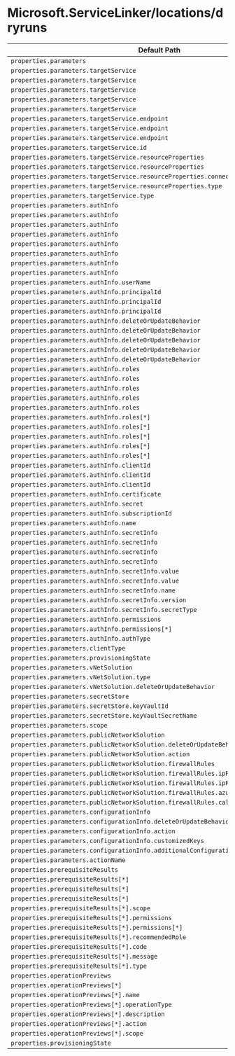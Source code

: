 # Microsoft.ServiceLinker/locations/dryruns

| Default Path | Alias |
|---|---|
| `properties.parameters` | `Microsoft.ServiceLinker/locations/dryruns/parameters` |
| `properties.parameters.targetService` | `Microsoft.ServiceLinker/locations/dryruns/parameters.targetService.ConfluentSchemaRegistry` |
| `properties.parameters.targetService` | `Microsoft.ServiceLinker/locations/dryruns/parameters.targetService.SelfHostedServer` |
| `properties.parameters.targetService` | `Microsoft.ServiceLinker/locations/dryruns/parameters.targetService.ConfluentBootstrapServer` |
| `properties.parameters.targetService` | `Microsoft.ServiceLinker/locations/dryruns/parameters.targetService.AzureResource` |
| `properties.parameters.targetService` | `Microsoft.ServiceLinker/locations/dryruns/parameters.targetService` |
| `properties.parameters.targetService.endpoint` | `Microsoft.ServiceLinker/locations/dryruns/parameters.targetService.ConfluentSchemaRegistry.endpoint` |
| `properties.parameters.targetService.endpoint` | `Microsoft.ServiceLinker/locations/dryruns/parameters.targetService.SelfHostedServer.endpoint` |
| `properties.parameters.targetService.endpoint` | `Microsoft.ServiceLinker/locations/dryruns/parameters.targetService.ConfluentBootstrapServer.endpoint` |
| `properties.parameters.targetService.id` | `Microsoft.ServiceLinker/locations/dryruns/parameters.targetService.AzureResource.id` |
| `properties.parameters.targetService.resourceProperties` | `Microsoft.ServiceLinker/locations/dryruns/parameters.targetService.AzureResource.resourceProperties.KeyVault` |
| `properties.parameters.targetService.resourceProperties` | `Microsoft.ServiceLinker/locations/dryruns/parameters.targetService.AzureResource.resourceProperties` |
| `properties.parameters.targetService.resourceProperties.connectAsKubernetesCsiDriver` | `Microsoft.ServiceLinker/locations/dryruns/parameters.targetService.AzureResource.resourceProperties.KeyVault.connectAsKubernetesCsiDriver` |
| `properties.parameters.targetService.resourceProperties.type` | `Microsoft.ServiceLinker/locations/dryruns/parameters.targetService.AzureResource.resourceProperties.type` |
| `properties.parameters.targetService.type` | `Microsoft.ServiceLinker/locations/dryruns/parameters.targetService.type` |
| `properties.parameters.authInfo` | `Microsoft.ServiceLinker/locations/dryruns/parameters.authInfo` |
| `properties.parameters.authInfo` | `Microsoft.ServiceLinker/locations/dryruns/parameters.authInfo.userAccount` |
| `properties.parameters.authInfo` | `Microsoft.ServiceLinker/locations/dryruns/parameters.authInfo.servicePrincipalCertificate` |
| `properties.parameters.authInfo` | `Microsoft.ServiceLinker/locations/dryruns/parameters.authInfo.servicePrincipalSecret` |
| `properties.parameters.authInfo` | `Microsoft.ServiceLinker/locations/dryruns/parameters.authInfo.systemAssignedIdentity` |
| `properties.parameters.authInfo` | `Microsoft.ServiceLinker/locations/dryruns/parameters.authInfo.userAssignedIdentity` |
| `properties.parameters.authInfo` | `Microsoft.ServiceLinker/locations/dryruns/parameters.authInfo.secret` |
| `properties.parameters.authInfo` | `Microsoft.ServiceLinker/locations/dryruns/parameters.authInfo.accessKey` |
| `properties.parameters.authInfo.userName` | `Microsoft.ServiceLinker/locations/dryruns/parameters.authInfo.userName` |
| `properties.parameters.authInfo.principalId` | `Microsoft.ServiceLinker/locations/dryruns/parameters.authInfo.userAccount.principalId` |
| `properties.parameters.authInfo.principalId` | `Microsoft.ServiceLinker/locations/dryruns/parameters.authInfo.servicePrincipalCertificate.principalId` |
| `properties.parameters.authInfo.principalId` | `Microsoft.ServiceLinker/locations/dryruns/parameters.authInfo.servicePrincipalSecret.principalId` |
| `properties.parameters.authInfo.deleteOrUpdateBehavior` | `Microsoft.ServiceLinker/locations/dryruns/parameters.authInfo.userAccount.deleteOrUpdateBehavior` |
| `properties.parameters.authInfo.deleteOrUpdateBehavior` | `Microsoft.ServiceLinker/locations/dryruns/parameters.authInfo.servicePrincipalCertificate.deleteOrUpdateBehavior` |
| `properties.parameters.authInfo.deleteOrUpdateBehavior` | `Microsoft.ServiceLinker/locations/dryruns/parameters.authInfo.servicePrincipalSecret.deleteOrUpdateBehavior` |
| `properties.parameters.authInfo.deleteOrUpdateBehavior` | `Microsoft.ServiceLinker/locations/dryruns/parameters.authInfo.systemAssignedIdentity.deleteOrUpdateBehavior` |
| `properties.parameters.authInfo.deleteOrUpdateBehavior` | `Microsoft.ServiceLinker/locations/dryruns/parameters.authInfo.userAssignedIdentity.deleteOrUpdateBehavior` |
| `properties.parameters.authInfo.roles` | `Microsoft.ServiceLinker/locations/dryruns/parameters.authInfo.userAccount.roles` |
| `properties.parameters.authInfo.roles` | `Microsoft.ServiceLinker/locations/dryruns/parameters.authInfo.servicePrincipalCertificate.roles` |
| `properties.parameters.authInfo.roles` | `Microsoft.ServiceLinker/locations/dryruns/parameters.authInfo.servicePrincipalSecret.roles` |
| `properties.parameters.authInfo.roles` | `Microsoft.ServiceLinker/locations/dryruns/parameters.authInfo.systemAssignedIdentity.roles` |
| `properties.parameters.authInfo.roles` | `Microsoft.ServiceLinker/locations/dryruns/parameters.authInfo.userAssignedIdentity.roles` |
| `properties.parameters.authInfo.roles[*]` | `Microsoft.ServiceLinker/locations/dryruns/parameters.authInfo.userAccount.roles[*]` |
| `properties.parameters.authInfo.roles[*]` | `Microsoft.ServiceLinker/locations/dryruns/parameters.authInfo.servicePrincipalCertificate.roles[*]` |
| `properties.parameters.authInfo.roles[*]` | `Microsoft.ServiceLinker/locations/dryruns/parameters.authInfo.servicePrincipalSecret.roles[*]` |
| `properties.parameters.authInfo.roles[*]` | `Microsoft.ServiceLinker/locations/dryruns/parameters.authInfo.systemAssignedIdentity.roles[*]` |
| `properties.parameters.authInfo.roles[*]` | `Microsoft.ServiceLinker/locations/dryruns/parameters.authInfo.userAssignedIdentity.roles[*]` |
| `properties.parameters.authInfo.clientId` | `Microsoft.ServiceLinker/locations/dryruns/parameters.authInfo.servicePrincipalCertificate.clientId` |
| `properties.parameters.authInfo.clientId` | `Microsoft.ServiceLinker/locations/dryruns/parameters.authInfo.servicePrincipalSecret.clientId` |
| `properties.parameters.authInfo.clientId` | `Microsoft.ServiceLinker/locations/dryruns/parameters.authInfo.userAssignedIdentity.clientId` |
| `properties.parameters.authInfo.certificate` | `Microsoft.ServiceLinker/locations/dryruns/parameters.authInfo.servicePrincipalCertificate.certificate` |
| `properties.parameters.authInfo.secret` | `Microsoft.ServiceLinker/locations/dryruns/parameters.authInfo.servicePrincipalSecret.secret` |
| `properties.parameters.authInfo.subscriptionId` | `Microsoft.ServiceLinker/locations/dryruns/parameters.authInfo.userAssignedIdentity.subscriptionId` |
| `properties.parameters.authInfo.name` | `Microsoft.ServiceLinker/locations/dryruns/parameters.authInfo.secret.name` |
| `properties.parameters.authInfo.secretInfo` | `Microsoft.ServiceLinker/locations/dryruns/parameters.authInfo.secret.secretInfo.keyVaultSecretUri` |
| `properties.parameters.authInfo.secretInfo` | `Microsoft.ServiceLinker/locations/dryruns/parameters.authInfo.secret.secretInfo.keyVaultSecretReference` |
| `properties.parameters.authInfo.secretInfo` | `Microsoft.ServiceLinker/locations/dryruns/parameters.authInfo.secret.secretInfo.rawValue` |
| `properties.parameters.authInfo.secretInfo` | `Microsoft.ServiceLinker/locations/dryruns/parameters.authInfo.secret.secretInfo` |
| `properties.parameters.authInfo.secretInfo.value` | `Microsoft.ServiceLinker/locations/dryruns/parameters.authInfo.secret.secretInfo.keyVaultSecretUri.value` |
| `properties.parameters.authInfo.secretInfo.value` | `Microsoft.ServiceLinker/locations/dryruns/parameters.authInfo.secret.secretInfo.rawValue.value` |
| `properties.parameters.authInfo.secretInfo.name` | `Microsoft.ServiceLinker/locations/dryruns/parameters.authInfo.secret.secretInfo.keyVaultSecretReference.name` |
| `properties.parameters.authInfo.secretInfo.version` | `Microsoft.ServiceLinker/locations/dryruns/parameters.authInfo.secret.secretInfo.keyVaultSecretReference.version` |
| `properties.parameters.authInfo.secretInfo.secretType` | `Microsoft.ServiceLinker/locations/dryruns/parameters.authInfo.secret.secretInfo.secretType` |
| `properties.parameters.authInfo.permissions` | `Microsoft.ServiceLinker/locations/dryruns/parameters.authInfo.accessKey.permissions` |
| `properties.parameters.authInfo.permissions[*]` | `Microsoft.ServiceLinker/locations/dryruns/parameters.authInfo.accessKey.permissions[*]` |
| `properties.parameters.authInfo.authType` | `Microsoft.ServiceLinker/locations/dryruns/parameters.authInfo.authType` |
| `properties.parameters.clientType` | `Microsoft.ServiceLinker/locations/dryruns/parameters.clientType` |
| `properties.parameters.provisioningState` | `Microsoft.ServiceLinker/locations/dryruns/parameters.provisioningState` |
| `properties.parameters.vNetSolution` | `Microsoft.ServiceLinker/locations/dryruns/parameters.vNetSolution` |
| `properties.parameters.vNetSolution.type` | `Microsoft.ServiceLinker/locations/dryruns/parameters.vNetSolution.type` |
| `properties.parameters.vNetSolution.deleteOrUpdateBehavior` | `Microsoft.ServiceLinker/locations/dryruns/parameters.vNetSolution.deleteOrUpdateBehavior` |
| `properties.parameters.secretStore` | `Microsoft.ServiceLinker/locations/dryruns/parameters.secretStore` |
| `properties.parameters.secretStore.keyVaultId` | `Microsoft.ServiceLinker/locations/dryruns/parameters.secretStore.keyVaultId` |
| `properties.parameters.secretStore.keyVaultSecretName` | `Microsoft.ServiceLinker/locations/dryruns/parameters.secretStore.keyVaultSecretName` |
| `properties.parameters.scope` | `Microsoft.ServiceLinker/locations/dryruns/parameters.scope` |
| `properties.parameters.publicNetworkSolution` | `Microsoft.ServiceLinker/locations/dryruns/parameters.publicNetworkSolution` |
| `properties.parameters.publicNetworkSolution.deleteOrUpdateBehavior` | `Microsoft.ServiceLinker/locations/dryruns/parameters.publicNetworkSolution.deleteOrUpdateBehavior` |
| `properties.parameters.publicNetworkSolution.action` | `Microsoft.ServiceLinker/locations/dryruns/parameters.publicNetworkSolution.action` |
| `properties.parameters.publicNetworkSolution.firewallRules` | `Microsoft.ServiceLinker/locations/dryruns/parameters.publicNetworkSolution.firewallRules` |
| `properties.parameters.publicNetworkSolution.firewallRules.ipRanges` | `Microsoft.ServiceLinker/locations/dryruns/parameters.publicNetworkSolution.firewallRules.ipRanges` |
| `properties.parameters.publicNetworkSolution.firewallRules.ipRanges[*]` | `Microsoft.ServiceLinker/locations/dryruns/parameters.publicNetworkSolution.firewallRules.ipRanges[*]` |
| `properties.parameters.publicNetworkSolution.firewallRules.azureServices` | `Microsoft.ServiceLinker/locations/dryruns/parameters.publicNetworkSolution.firewallRules.azureServices` |
| `properties.parameters.publicNetworkSolution.firewallRules.callerClientIP` | `Microsoft.ServiceLinker/locations/dryruns/parameters.publicNetworkSolution.firewallRules.callerClientIP` |
| `properties.parameters.configurationInfo` | `Microsoft.ServiceLinker/locations/dryruns/parameters.configurationInfo` |
| `properties.parameters.configurationInfo.deleteOrUpdateBehavior` | `Microsoft.ServiceLinker/locations/dryruns/parameters.configurationInfo.deleteOrUpdateBehavior` |
| `properties.parameters.configurationInfo.action` | `Microsoft.ServiceLinker/locations/dryruns/parameters.configurationInfo.action` |
| `properties.parameters.configurationInfo.customizedKeys` | `Microsoft.ServiceLinker/locations/dryruns/parameters.configurationInfo.customizedKeys` |
| `properties.parameters.configurationInfo.additionalConfigurations` | `Microsoft.ServiceLinker/locations/dryruns/parameters.configurationInfo.additionalConfigurations` |
| `properties.parameters.actionName` | `Microsoft.ServiceLinker/locations/dryruns/parameters.actionName` |
| `properties.prerequisiteResults` | `Microsoft.ServiceLinker/locations/dryruns/prerequisiteResults` |
| `properties.prerequisiteResults[*]` | `Microsoft.ServiceLinker/locations/dryruns/prerequisiteResults[*]` |
| `properties.prerequisiteResults[*]` | `Microsoft.ServiceLinker/locations/dryruns/prerequisiteResults[*].permissionsMissing` |
| `properties.prerequisiteResults[*]` | `Microsoft.ServiceLinker/locations/dryruns/prerequisiteResults[*].basicError` |
| `properties.prerequisiteResults[*].scope` | `Microsoft.ServiceLinker/locations/dryruns/prerequisiteResults[*].permissionsMissing.scope` |
| `properties.prerequisiteResults[*].permissions` | `Microsoft.ServiceLinker/locations/dryruns/prerequisiteResults[*].permissionsMissing.permissions` |
| `properties.prerequisiteResults[*].permissions[*]` | `Microsoft.ServiceLinker/locations/dryruns/prerequisiteResults[*].permissionsMissing.permissions[*]` |
| `properties.prerequisiteResults[*].recommendedRole` | `Microsoft.ServiceLinker/locations/dryruns/prerequisiteResults[*].permissionsMissing.recommendedRole` |
| `properties.prerequisiteResults[*].code` | `Microsoft.ServiceLinker/locations/dryruns/prerequisiteResults[*].basicError.code` |
| `properties.prerequisiteResults[*].message` | `Microsoft.ServiceLinker/locations/dryruns/prerequisiteResults[*].basicError.message` |
| `properties.prerequisiteResults[*].type` | `Microsoft.ServiceLinker/locations/dryruns/prerequisiteResults[*].type` |
| `properties.operationPreviews` | `Microsoft.ServiceLinker/locations/dryruns/operationPreviews` |
| `properties.operationPreviews[*]` | `Microsoft.ServiceLinker/locations/dryruns/operationPreviews[*]` |
| `properties.operationPreviews[*].name` | `Microsoft.ServiceLinker/locations/dryruns/operationPreviews[*].name` |
| `properties.operationPreviews[*].operationType` | `Microsoft.ServiceLinker/locations/dryruns/operationPreviews[*].operationType` |
| `properties.operationPreviews[*].description` | `Microsoft.ServiceLinker/locations/dryruns/operationPreviews[*].description` |
| `properties.operationPreviews[*].action` | `Microsoft.ServiceLinker/locations/dryruns/operationPreviews[*].action` |
| `properties.operationPreviews[*].scope` | `Microsoft.ServiceLinker/locations/dryruns/operationPreviews[*].scope` |
| `properties.provisioningState` | `Microsoft.ServiceLinker/locations/dryruns/provisioningState` |

